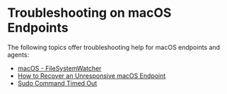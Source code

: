 [title]: # (Troubleshooting)
[tags]: # (macOS agents,endpoints)
[priority]: # (10)
# Troubleshooting on macOS Endpoints

The following topics offer troubleshooting help for macOS endpoints and agents:

* [macOS - FileSystemWatcher](filesystemwatcher.md)
* [How to Recover an Unresponsive macOS Endpoint](recover-unresponsive-macOS-endpoint.md)
* [Sudo Command Timed Out](sudo-timeout.md)
